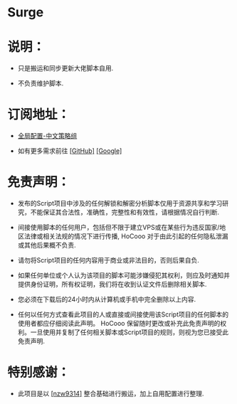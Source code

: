 # Surge

# 说明：

- 只是搬运和同步更新大佬脚本自用.

- 不负责维护脚本.

# 订阅地址：

- [全局配置-中文策略组](https://raw.githubusercontent.com/HoCooo/Loon/main/Loon-CN.conf) 

- 如有更多需求前往  [[GitHub]](https://github.com/)   [[Google]](https://www.google.com) 

# 免责声明：

- 发布的Script项目中涉及的任何解锁和解密分析脚本仅用于资源共享和学习研究，不能保证其合法性，准确性，完整性和有效性，请根据情况自行判断.

- 间接使用脚本的任何用户，包括但不限于建立VPS或在某些行为违反国家/地区法律或相关法规的情况下进行传播, HoCooo 对于由此引起的任何隐私泄漏或其他后果概不负责.

- 请勿将Script项目的任何内容用于商业或非法目的，否则后果自负.

- 如果任何单位或个人认为该项目的脚本可能涉嫌侵犯其权利，则应及时通知并提供身份证明，所有权证明，我们将在收到认证文件后删除相关脚本.

- 您必须在下载后的24小时内从计算机或手机中完全删除以上内容.

- 任何以任何方式查看此项目的人或直接或间接使用该Script项目的任何脚本的使用者都应仔细阅读此声明。 HoCooo 保留随时更改或补充此免责声明的权利。一旦使用并复制了任何相关脚本或Script项目的规则，则视为您已接受此免责声明.

# 特别感谢：

- 此项目是以 [[nzw9314]](https://github.com/nzw9314) 整合基础进行搬运，加上自用配置进行整理.

